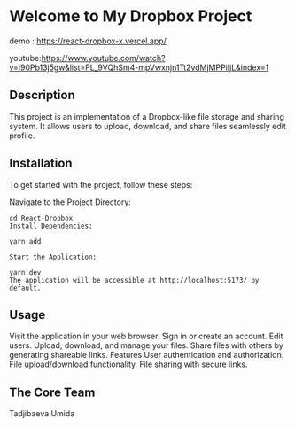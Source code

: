# Welcome to My Dropbox Project
demo : https://react-dropbox-x.vercel.app/

youtube:https://www.youtube.com/watch?v=i90Pb13j5gw&list=PL_9VQhSm4-mpVwxnjn1Tt2vdMjMPPiIjL&index=1
## Description

This project is an implementation of a Dropbox-like file storage and sharing system. It allows users to upload, download, and share files seamlessly edit profile.

## Installation

To get started with the project, follow these steps:

Navigate to the Project Directory:


```
cd React-Dropbox
Install Dependencies:

yarn add 

```



```
Start the Application:

yarn dev
The application will be accessible at http://localhost:5173/ by default.

```

## Usage
Visit the application in your web browser.
Sign in or create an account.
Edit users.
Upload, download, and manage your files.
Share files with others by generating shareable links.
Features
User authentication and authorization.
File upload/download functionality.
File sharing with secure links.


## The Core Team

Tadjibaeva Umida
